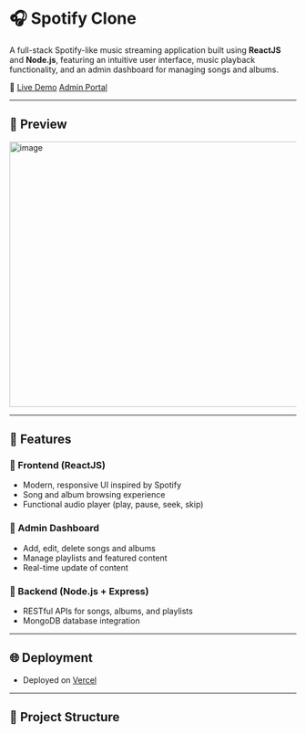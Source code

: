 # 🎧 Spotify Clone

A full-stack Spotify-like music streaming application built using **ReactJS** and **Node.js**, featuring an intuitive user interface, music playback functionality, and an admin dashboard for managing songs and albums.

🚀 [Live Demo](https://spotify-client-rho.vercel.app)
[Admin Portal](https://spotify-admin-kappa.vercel.app)

---

## 📸 Preview
<img width="950" height="465" alt="image" src="https://github.com/user-attachments/assets/bd1364b4-22b0-45ba-924f-c54e887d376c" />


---

## 🔧 Features

### 🎵 Frontend (ReactJS)
- Modern, responsive UI inspired by Spotify
- Song and album browsing experience
- Functional audio player (play, pause, seek, skip)

### 🔐 Admin Dashboard
- Add, edit, delete songs and albums
- Manage playlists and featured content
- Real-time update of content

### 🧠 Backend (Node.js + Express)
- RESTful APIs for songs, albums, and playlists
- MongoDB database integration

---

## 🌐 Deployment
- Deployed on [Vercel](https://vercel.com)

---

## 📁 Project Structure

